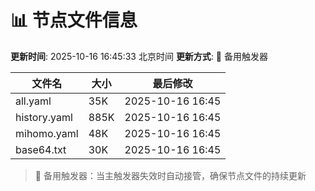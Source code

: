 # 📊 节点文件信息

**更新时间**: 2025-10-16 16:45:33 北京时间
**更新方式**: 🔄 备用触发器

| 文件名 | 大小 | 最后修改 |
|--------|------|----------|
| all.yaml | 35K | 2025-10-16 16:45 |
| history.yaml | 885K | 2025-10-16 16:45 |
| mihomo.yaml | 48K | 2025-10-16 16:45 |
| base64.txt | 30K | 2025-10-16 16:45 |

> 🔄 备用触发器：当主触发器失效时自动接管，确保节点文件的持续更新
